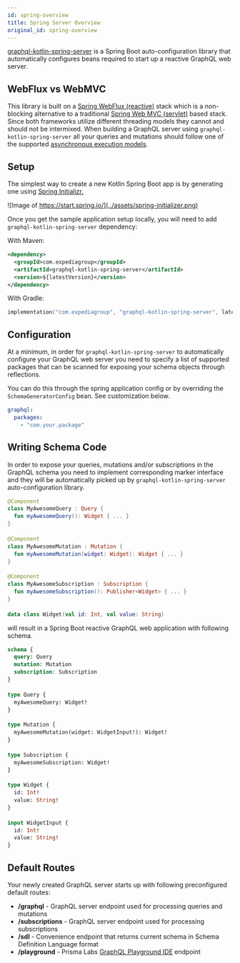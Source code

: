 ```yaml
---
id: spring-overview
title: Spring Server Overview
original_id: spring-overview
---
```


[graphql-kotlin-spring-server](https://github.com/ExpediaGroup/graphql-kotlin/tree/3.x.x/graphql-kotlin-spring-server)
is a Spring Boot auto-configuration library that automatically configures beans required to start up a reactive GraphQL
web server.

## WebFlux vs WebMVC

This library is built on a [Spring WebFlux (reactive)](https://docs.spring.io/spring/docs/current/spring-framework-reference/web-reactive.html) stack which is a non-blocking alternative to a traditional [Spring Web MVC (servlet)](https://docs.spring.io/spring/docs/current/spring-framework-reference/web.html) based stack.
Since both frameworks utilize different threading models they cannot and should not be intermixed.
When building a GraphQL server using `graphql-kotlin-spring-server` all your queries and mutations should follow one of the supported [asynchronous execution models](../schema-generator/execution/async-models.md).

## Setup

The simplest way to create a new Kotlin Spring Boot app is by generating one using [Spring Initializr.](https://start.spring.io/)

![Image of https://start.spring.io/](../assets/spring-initializer.png)

Once you get the sample application setup locally, you will need to add `graphql-kotlin-spring-server` dependency:

With Maven:

```xml
<dependency>
  <groupId>com.expediagroup</groupId>
  <artifactId>graphql-kotlin-spring-server</artifactId>
  <version>${latestVersion}</version>
</dependency>
```

With Gradle:

```kotlin
implementation("com.expediagroup", "graphql-kotlin-spring-server", latestVersion)
```

## Configuration

At a minimum, in order for `graphql-kotlin-spring-server` to automatically configure your GraphQL web server you need to
specify a list of supported packages that can be scanned for exposing your schema objects through reflections.

You can do this through the spring application config or by overriding the `SchemaGeneratorConfig` bean. See customization below.

```yaml
graphql:
  packages:
    - "com.your.package"
```

## Writing Schema Code
In order to expose your queries, mutations and/or subscriptions in the GraphQL schema you need to implement
corresponding marker interface and they will be automatically picked up by `graphql-kotlin-spring-server`
auto-configuration library.

```kotlin
@Component
class MyAwesomeQuery : Query {
  fun myAwesomeQuery(): Widget { ... }
}

@Component
class MyAwesomeMutation : Mutation {
  fun myAwesomeMutation(widget: Widget): Widget { ... }
}

@Component
class MyAwesomeSubscription : Subscription {
  fun myAwesomeSubscription(): Publisher<Widget> { ... }
}

data class Widget(val id: Int, val value: String)
```

will result in a Spring Boot reactive GraphQL web application with following schema.

```graphql
schema {
  query: Query
  mutation: Mutation
  subscription: Subscription
}

type Query {
  myAwesomeQuery: Widget!
}

type Mutation {
  myAwesomeMutation(widget: WidgetInput!): Widget!
}

type Subscription {
  myAwesomeSubscription: Widget!
}

type Widget {
  id: Int!
  value: String!
}

input WidgetInput {
  id: Int!
  value: String!
}
```

## Default Routes

Your newly created GraphQL server starts up with following preconfigured default routes:

* **/graphql** - GraphQL server endpoint used for processing queries and mutations
* **/subscriptions** - GraphQL server endpoint used for processing subscriptions
* **/sdl** - Convenience endpoint that returns current schema in Schema Definition Language format
* **/playground** - Prisma Labs [GraphQL Playground IDE](https://github.com/prisma-labs/graphql-playground) endpoint
